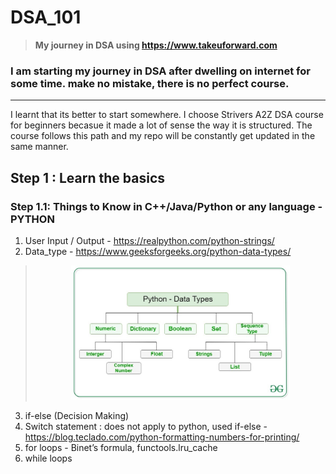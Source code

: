 # DSA_101
> **My journey in DSA using https://www.takeuforward.com**

### I am starting my journey in DSA after dwelling on internet for some time. make no mistake, there is no perfect course.
---

I learnt that its better to start somewhere. I choose Strivers A2Z DSA course for beginners becasue it made a lot of sense the way it is structured.
The course follows this path and my repo will be constantly get updated in the same manner.

## Step 1 : Learn the basics
### Step 1.1: Things to Know in C++/Java/Python or any language - PYTHON
1. User Input / Output - https://realpython.com/python-strings/
2. Data_type - https://www.geeksforgeeks.org/python-data-types/
> <p align="center"><img src="images/Python-data-structure.jpg" width="350" alt="Data types"></p>
3. if-else (Decision Making)
4. Switch statement : does not apply to python, used if-else - https://blog.teclado.com/python-formatting-numbers-for-printing/
5. for loops - Binet’s formula, functools.lru_cache
6. while loops